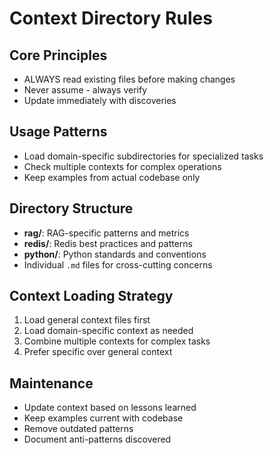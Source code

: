 # Context Directory Rules

## Core Principles
- ALWAYS read existing files before making changes
- Never assume - always verify
- Update immediately with discoveries

## Usage Patterns
- Load domain-specific subdirectories for specialized tasks
- Check multiple contexts for complex operations
- Keep examples from actual codebase only

## Directory Structure
- **rag/**: RAG-specific patterns and metrics
- **redis/**: Redis best practices and patterns
- **python/**: Python standards and conventions
- Individual `.md` files for cross-cutting concerns

## Context Loading Strategy
1. Load general context files first
2. Load domain-specific context as needed
3. Combine multiple contexts for complex tasks
4. Prefer specific over general context

## Maintenance
- Update context based on lessons learned
- Keep examples current with codebase
- Remove outdated patterns
- Document anti-patterns discovered